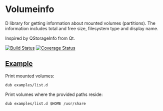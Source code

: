 # Volumeinfo

D library for getting information about mounted volumes (partitions).
The information includes total and free size, filesystem type and display name.

Inspired by QStorageInfo from Qt.

[![Build Status](https://travis-ci.org/FreeSlave/volumeinfo.svg?branch=master)](https://travis-ci.org/FreeSlave/volumeinfo) [![Coverage Status](https://coveralls.io/repos/FreeSlave/volumeinfo/badge.svg?branch=master&service=github)](https://coveralls.io/github/FreeSlave/volumeinfo?branch=master)

## [Example](examples/list.d)

Print mounted volumes:

    dub examples/list.d

Print volumes where the provided paths reside:

    dub examples/list.d $HOME /usr/share
